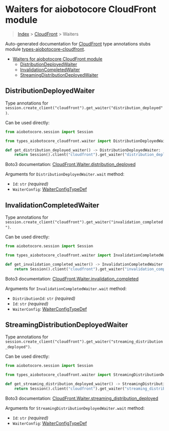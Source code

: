 <a id="waiters-for-aiobotocore-cloudfront-module"></a>

# Waiters for aiobotocore CloudFront module

> [Index](../README.md) > [CloudFront](./README.md) > Waiters

Auto-generated documentation for
[CloudFront](https://boto3.amazonaws.com/v1/documentation/api/latest/reference/services/cloudfront.html#CloudFront)
type annotations stubs module
[types-aiobotocore-cloudfront](https://pypi.org/project/types-aiobotocore-cloudfront/).

- [Waiters for aiobotocore CloudFront module](#waiters-for-aiobotocore-cloudfront-module)
  - [DistributionDeployedWaiter](#distributiondeployedwaiter)
  - [InvalidationCompletedWaiter](#invalidationcompletedwaiter)
  - [StreamingDistributionDeployedWaiter](#streamingdistributiondeployedwaiter)

<a id="distributiondeployedwaiter"></a>

## DistributionDeployedWaiter

Type annotations for
`session.create_client("cloudfront").get_waiter("distribution_deployed")`.

Can be used directly:

```python
from aiobotocore.session import Session

from types_aiobotocore_cloudfront.waiter import DistributionDeployedWaiter

def get_distribution_deployed_waiter() -> DistributionDeployedWaiter:
    return Session().client("cloudfront").get_waiter("distribution_deployed")
```

Boto3 documentation:
[CloudFront.Waiter.distribution_deployed](https://boto3.amazonaws.com/v1/documentation/api/latest/reference/services/cloudfront.html#CloudFront.Waiter.DistributionDeployed)

Arguments for `DistributionDeployedWaiter.wait` method:

- `Id`: `str` *(required)*
- `WaiterConfig`: [WaiterConfigTypeDef](./type_defs.md#waiterconfigtypedef)

<a id="invalidationcompletedwaiter"></a>

## InvalidationCompletedWaiter

Type annotations for
`session.create_client("cloudfront").get_waiter("invalidation_completed")`.

Can be used directly:

```python
from aiobotocore.session import Session

from types_aiobotocore_cloudfront.waiter import InvalidationCompletedWaiter

def get_invalidation_completed_waiter() -> InvalidationCompletedWaiter:
    return Session().client("cloudfront").get_waiter("invalidation_completed")
```

Boto3 documentation:
[CloudFront.Waiter.invalidation_completed](https://boto3.amazonaws.com/v1/documentation/api/latest/reference/services/cloudfront.html#CloudFront.Waiter.InvalidationCompleted)

Arguments for `InvalidationCompletedWaiter.wait` method:

- `DistributionId`: `str` *(required)*
- `Id`: `str` *(required)*
- `WaiterConfig`: [WaiterConfigTypeDef](./type_defs.md#waiterconfigtypedef)

<a id="streamingdistributiondeployedwaiter"></a>

## StreamingDistributionDeployedWaiter

Type annotations for
`session.create_client("cloudfront").get_waiter("streaming_distribution_deployed")`.

Can be used directly:

```python
from aiobotocore.session import Session

from types_aiobotocore_cloudfront.waiter import StreamingDistributionDeployedWaiter

def get_streaming_distribution_deployed_waiter() -> StreamingDistributionDeployedWaiter:
    return Session().client("cloudfront").get_waiter("streaming_distribution_deployed")
```

Boto3 documentation:
[CloudFront.Waiter.streaming_distribution_deployed](https://boto3.amazonaws.com/v1/documentation/api/latest/reference/services/cloudfront.html#CloudFront.Waiter.StreamingDistributionDeployed)

Arguments for `StreamingDistributionDeployedWaiter.wait` method:

- `Id`: `str` *(required)*
- `WaiterConfig`: [WaiterConfigTypeDef](./type_defs.md#waiterconfigtypedef)
